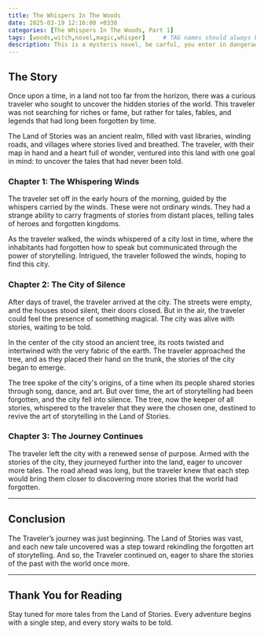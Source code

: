 ```yaml
---
title: The Whispers In The Woods
date: 2025-03-19 12:16:00 +0330
categories: [The Whispers In The Woods, Part 1]
tags: [woods,witch,novel,magic,whisper]     # TAG names should always be lowercase
description: This is a mysteris novel, be carful, you enter in dangeraous space.
---
```

## The Story

Once upon a time, in a land not too far from the horizon, there was a curious traveler who sought to uncover the hidden stories of the world. This traveler was not searching for riches or fame, but rather for tales, fables, and legends that had long been forgotten by time.

The Land of Stories was an ancient realm, filled with vast libraries, winding roads, and villages where stories lived and breathed. The traveler, with their map in hand and a heart full of wonder, ventured into this land with one goal in mind: to uncover the tales that had never been told.

### Chapter 1: The Whispering Winds
The traveler set off in the early hours of the morning, guided by the whispers carried by the winds. These were not ordinary winds. They had a strange ability to carry fragments of stories from distant places, telling tales of heroes and forgotten kingdoms.

As the traveler walked, the winds whispered of a city lost in time, where the inhabitants had forgotten how to speak but communicated through the power of storytelling. Intrigued, the traveler followed the winds, hoping to find this city.

### Chapter 2: The City of Silence
After days of travel, the traveler arrived at the city. The streets were empty, and the houses stood silent, their doors closed. But in the air, the traveler could feel the presence of something magical. The city was alive with stories, waiting to be told.

In the center of the city stood an ancient tree, its roots twisted and intertwined with the very fabric of the earth. The traveler approached the tree, and as they placed their hand on the trunk, the stories of the city began to emerge.

The tree spoke of the city's origins, of a time when its people shared stories through song, dance, and art. But over time, the art of storytelling had been forgotten, and the city fell into silence. The tree, now the keeper of all stories, whispered to the traveler that they were the chosen one, destined to revive the art of storytelling in the Land of Stories.

### Chapter 3: The Journey Continues
The traveler left the city with a renewed sense of purpose. Armed with the stories of the city, they journeyed further into the land, eager to uncover more tales. The road ahead was long, but the traveler knew that each step would bring them closer to discovering more stories that the world had forgotten.

---

## Conclusion
The Traveler’s journey was just beginning. The Land of Stories was vast, and each new tale uncovered was a step toward rekindling the forgotten art of storytelling. And so, the Traveler continued on, eager to share the stories of the past with the world once more.

---

## Thank You for Reading
Stay tuned for more tales from the Land of Stories. Every adventure begins with a single step, and every story waits to be told.
